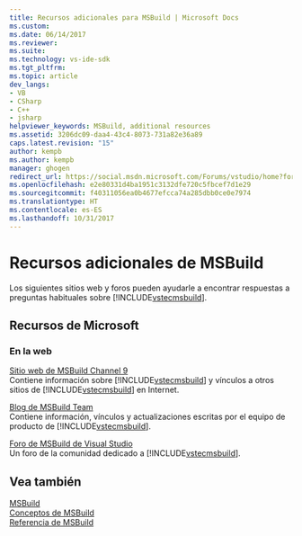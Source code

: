 ```yaml
---
title: Recursos adicionales para MSBuild | Microsoft Docs
ms.custom: 
ms.date: 06/14/2017
ms.reviewer: 
ms.suite: 
ms.technology: vs-ide-sdk
ms.tgt_pltfrm: 
ms.topic: article
dev_langs:
- VB
- CSharp
- C++
- jsharp
helpviewer_keywords: MSBuild, additional resources
ms.assetid: 3206dc09-daa4-43c4-8073-731a82e36a89
caps.latest.revision: "15"
author: kempb
ms.author: kempb
manager: ghogen
redirect_url: https://social.msdn.microsoft.com/Forums/vstudio/home?forum=msbuild
ms.openlocfilehash: e2e80331d4ba1951c3132dfe720c5fbcef7d1e29
ms.sourcegitcommit: f40311056ea0b4677efcca74a285dbb0ce0e7974
ms.translationtype: HT
ms.contentlocale: es-ES
ms.lasthandoff: 10/31/2017
---
```

# <a name="additional-resources-for-msbuild"></a>Recursos adicionales de MSBuild
Los siguientes sitios web y foros pueden ayudarle a encontrar respuestas a preguntas habituales sobre [!INCLUDE[vstecmsbuild](../extensibility/internals/includes/vstecmsbuild_md.md)].  

## <a name="microsoft-resources"></a>Recursos de Microsoft  

### <a name="on-the-web"></a>En la web  
 [Sitio web de MSBuild Channel 9](http://go.microsoft.com/fwlink/?LinkId=243092)  
 Contiene información sobre [!INCLUDE[vstecmsbuild](../extensibility/internals/includes/vstecmsbuild_md.md)] y vínculos a otros sitios de [!INCLUDE[vstecmsbuild](../extensibility/internals/includes/vstecmsbuild_md.md)] en Internet.  

 [Blog de MSBuild Team](http://go.microsoft.com/fwlink/?LinkId=65846)  
 Contiene información, vínculos y actualizaciones escritas por el equipo de producto de [!INCLUDE[vstecmsbuild](../extensibility/internals/includes/vstecmsbuild_md.md)].  

 [Foro de MSBuild de Visual Studio](http://go.microsoft.com/fwlink/?LinkId=48931)  
 Un foro de la comunidad dedicado a [!INCLUDE[vstecmsbuild](../extensibility/internals/includes/vstecmsbuild_md.md)].  

## <a name="see-also"></a>Vea también  
 [MSBuild](../msbuild/msbuild.md)   
 [Conceptos de MSBuild](../msbuild/msbuild-concepts.md)   
 [Referencia de MSBuild](../msbuild/msbuild-reference.md)
